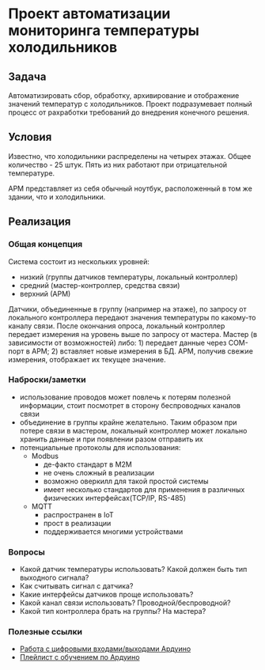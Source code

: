 Проект автоматизации мониторинга температуры холодильников
===

## Задача

Автоматизировать сбор, обработку, архивирование и отображение значений температур с холодильников. Проект подразумевает полный процесс от рахработки требований до внедрения конечного решения.

## Условия

Известно, что холодильники распределены на четырех этажах. Общее количество - 25 штук. Пять из них работают при отрицательной температуре.

АРМ представляет из себя обычный ноутбук, расположенный в том же здании, что и холодильники.

## Реализация

### Общая концепция

Система состоит из нескольких уровней:
* низкий (группы датчиков температуры, локальный контроллер)
* средний (мастер-контроллер, средства связи)
* верхний (АРМ)

Датчики, объединенные в группу (например на этаже), по запросу от локального контроллера передают значения температуры по какому-то каналу связи. После окончания опроса, локальный контроллер передает измерения на уровень выше по запросу от мастера. 
Мастер (в зависимости от возможностей) либо: 1) передает данные через COM-порт в АРМ; 2) вставляет новые измерения в БД. АРМ, получив свежие измерения, отображает их текущее значение.

### Наброски/заметки

* использование проводов может повлечь к потерям полезной информации, стоит посмотрет в сторону беспроводных каналов связи
* объединение в группы крайне желательно. Таким образом при потере связи в мастером, локальный контроллер может локально хранить данные и при появлении разом отправить их
* потенциальные протоколы для использования:
  * Modbus 
    * де-факто стандарт в M2M
    * не очень сложный в реализации
    * возможно оверкилл для такой простой системы
    * имеет несколько стандартов для применения в различных физических интерфейсах(TCP/IP, RS-485)
  * MQTT
    * распространен в IoT
    * прост в реализации
    * поддерживается многими устройствами

### Вопросы

* Какой датчик температуры использовать? Какой должен быть тип выходного сигнала?
* Как считывать сигнал с датчика?
* Какие интерфейсы датчиков проще использовать?
* Какой канал связи использовать? Проводной/беспроводной?
* Какой тип контроллера брать на группы? На мастера?


### Полезные ссылки

* [Работа с цифровыми входами/выходами Ардуино](https://www.youtube.com/watch?v=3UwgMAdV4xQ)
* [Плейлист с обучением по Ардуино](https://youtube.com/playlist?list=PLgAbBhxTglwmVxDDC5TSYUI91oZ0LZQMw)
